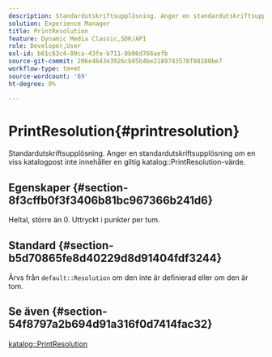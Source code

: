 ```yaml
---
description: Standardutskriftsupplösning. Anger en standardutskriftsupplösning om en viss katalogpost inte innehåller ett giltigt PrintResolution-katalogvärde.
solution: Experience Manager
title: PrintResolution
feature: Dynamic Media Classic,SDK/API
role: Developer,User
exl-id: b61c63c4-09ca-43fe-b711-8b06d766aefb
source-git-commit: 206e4643e3926cb85b4be2189743578f88180be7
workflow-type: tm+mt
source-wordcount: '69'
ht-degree: 0%

---
```


# PrintResolution{#printresolution}

Standardutskriftsupplösning. Anger en standardutskriftsupplösning om en viss katalogpost inte innehåller en giltig katalog::PrintResolution-värde.

## Egenskaper {#section-8f3cffb0f3f3406b81bc967366b241d6}

Heltal, större än 0. Uttryckt i punkter per tum.

## Standard {#section-b5d70865fe8d40229d8d91404fdf3244}

Ärvs från `default::Resolution` om den inte är definierad eller om den är tom.

## Se även {#section-54f8797a2b694d91a316f0d7414fac32}

[katalog::PrintResolution](../../../../../is-api/image-catalog/image-serving-api-ref/c-image-catalog-reference/c-image-svg-data-reference/c-image-data-reference/r-printresolution-cat.md#reference-4ebb2e136995470b84b7c5e10cb8e5f5)
